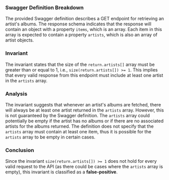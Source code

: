 ### Swagger Definition Breakdown
The provided Swagger definition describes a GET endpoint for retrieving an artist's albums. The response schema indicates that the response will contain an object with a property `items`, which is an array. Each item in this array is expected to contain a property `artists`, which is also an array of artist objects.

### Invariant
The invariant states that the size of the `return.artists[]` array must be greater than or equal to 1, i.e., `size(return.artists[]) >= 1`. This implies that every valid response from this endpoint must include at least one artist in the `artists` array.

### Analysis
The invariant suggests that whenever an artist's albums are fetched, there will always be at least one artist returned in the `artists` array. However, this is not guaranteed by the Swagger definition. The `artists` array could potentially be empty if the artist has no albums or if there are no associated artists for the albums returned. The definition does not specify that the `artists` array must contain at least one item, thus it is possible for the `artists` array to be empty in certain cases.

### Conclusion
Since the invariant `size(return.artists[]) >= 1` does not hold for every valid request to the API (as there could be cases where the `artists` array is empty), this invariant is classified as a **false-positive**.
